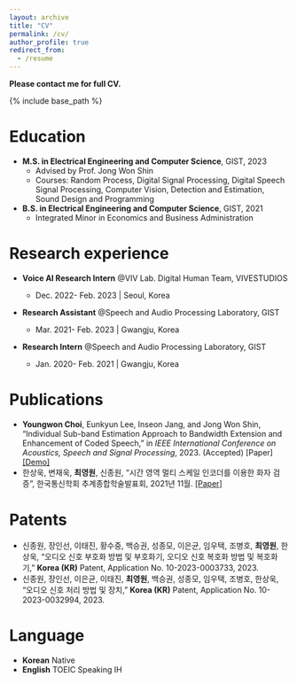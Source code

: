 ```yaml
---
layout: archive
title: "CV"
permalink: /cv/
author_profile: true
redirect_from:
  - /resume
---
```


**Please contact me for full CV.**

{% include base_path %}

Education
======
* **M.S. in Electrical Engineering and Computer Science**, GIST, 2023
  * Advised by Prof. Jong Won Shin
  * Courses: Random Process, Digital Signal Processing, Digital Speech Signal Processing, Computer Vision, Detection and Estimation, Sound Design and Programming
* **B.S. in Electrical Engineering and Computer Science**, GIST, 2021
  * Integrated Minor in Economics and Business Administration

Research experience
======
* **Voice AI Research Intern** @VIV Lab. Digital Human Team, VIVESTUDIOS
  * Dec. 2022- Feb. 2023 &#124; Seoul, Korea

* **Research Assistant** @Speech and Audio Processing Laboratory, GIST
  * Mar. 2021- Feb. 2023 &#124; Gwangju, Korea

* **Research Intern** @Speech and Audio Processing Laboratory, GIST
  * Jan. 2020- Feb. 2021 &#124; Gwangju, Korea


Publications
======
* **Youngwon Choi**, Eunkyun Lee, Inseon Jang, and Jong Won Shin, “Individual Sub-band Estimation Approach to Bandwidth Extension and Enhancement of Coded Speech,” in *IEEE International Conference on Acoustics, Speech and Signal Processing*, 2023. (Accepted) [Paper] [[Demo]](https://sapl.gist.ac.kr/bwecs-demo)
* 한상욱, 변재욱, **최영원**, 신종원, “시간 영역 멀티 스케일 인코더를 이용한 화자 검증”, 한국통신학회 추계종합학술발표회, 2021년 11월. [[Paper]](https://journal-home.s3.ap-northeast-2.amazonaws.com/site/2021f/presentation/0266.pdf)


Patents
======
* 신종원, 장인선, 이태진, 황수중, 백승권, 성종모, 이은균, 임우택, 조병호, **최영원**, 한상욱, “오디오 신호 부호화 방법 및 부호화기, 오디오 신호 복호화 방법 및 복호화기,” **Korea (KR)** Patent, Application No. 10-2023-0003733, 2023.
* 신종원, 장인선, 이은균, 이태진, **최영원**, 백승권, 성종모, 임우택, 조병호, 한상욱, “오디오 신호 처리 방법 및 장치,” **Korea (KR)** Patent, Application No. 10-2023-0032994, 2023.

Language
======
* **Korean** Native
* **English** TOEIC Speaking IH


<!-- Talks
======
  <ul>{% for post in site.talks %}
    {% include archive-single-talk-cv.html %}
  {% endfor %}</ul>
   -->

<!-- Teaching
======
  <ul>{% for post in site.teaching %}
    {% include archive-single-cv.html %}
  {% endfor %}</ul> -->
  
<!-- Service and leadership
======
* Currently signed in to 43 different slack teams -->
